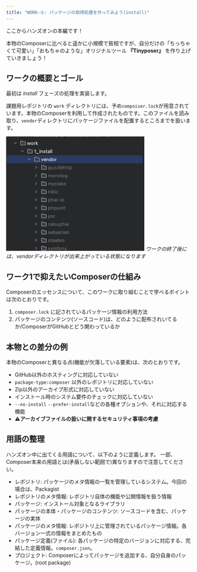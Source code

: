 ```yaml
---
title: "WORK-①: パッケージの取得処理を作ってみよう(install)"
---
```


ここからハンズオンの本編です！

本物のComposerに比べると遥かに小規模で貧相ですが、自分だけの「ちっちゃくて可愛い」「おもちゃのような」オリジナルツール **『Tinyposer』** を作り上げていきましょう！

## ワークの概要とゴール

最初は _install_ フェーズの処理を実装します。

課題用レポジトリの `work` ディレクトリには、予め`compoiser.lock`が用意されています。本物のComposerを利用して作成されたものです。このファイルを読み取り、`vendor`ディレクトリにパッケージファイルを配置するところまでを扱います。

![](/images/2_work1_0_intro/2/intro/tree.png)
*ワークの終了後には、vendorディレクトリが出来上がっている状態になります*

## ワーク1で抑えたいComposerの仕組み

Composerのエッセンスについて、このワークに取り組むことで学べるポイントは次のとおりです。

1. `composer.lock` に記されているパッケージ情報の利用方法
2. パッケージのコンテンツ(ソースコード)は、どのように配布されいてるか/ComposerがGitHubとどう関わっているか

## 本物との差分の例

本物のComposerと異なる点(機能が欠落している要素)は、次のとおりです。

* GitHub以外のホスティングに対応していない
* `package-type:composer` 以外のレポジトリに対応していない
* Zip以外のアーカイブ形式に対応していない
* インストール時のシステム要件のチェックに対応していない
* `--no-install` `--prefer-install`などの各種オプションや、それに対応する機能
* ⚠️**アーカイブファイルの扱いに関するセキュリティ事項の考慮**

## 用語の整理

ハンズオン中に出てくる用語について、以下のように定義します。
一部、Composer本来の用語とは(矛盾しない範囲で)異なりますので注意してください。

* レポジトリ: パッケージのメタ情報の一覧を管理しているシステム。今回の場合は、Packagist
* レポジトリのメタ情報: レポジトリ自体の機能や公開情報を扱う情報
* パッケージ: インストール対象となるライブラリ
* パッケージの本体・パッケージのコンテンツ: ソースコードを含む、パッケージの実体
* パッケージのメタ情報: レポジトリ上に管理されているパッケージ情報。各バージョン一式の情報をまとめたもの
* パッケージ定義(ファイル): 各パッケージの特定のバージョンに対応する、完結した定義情報。`composer.json`。
* プロジェクト: Composerによってパッケージを追加する、自分自身のパッケージ。(root package)
